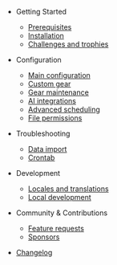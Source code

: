 - Getting Started
  - [Prerequisites](getting-started/prerequisites.md "Statistics for Strava | Prerequisites")
  - [Installation](getting-started/installation.md "Statistics for Strava | Installation")
  - [Challenges and trophies](getting-started/challenges-and-trophies.md "Statistics for Strava | Challenges and trophies")

- Configuration

  - [Main configuration](configuration/main-configuration.md "Statistics for Strava | Main configuration")
  - [Custom gear](themes.md "Statistics for Strava | Custom gear")
  - [Gear maintenance](plugins.md "Statistics for Strava | Gear maintenance")
  - [AI integrations](write-a-plugin.md "Statistics for Strava | AI integrations")
  - [Advanced scheduling](write-a-plugin.md "Statistics for Strava | Advanced scheduling")
  - [File permissions](write-a-plugin.md "Statistics for Strava | File permissions")
  
- Troubleshooting

  - [Data import](deploy.md "Statistics for Strava | Data import")
  - [Crontab](helpers.md "Statistics for Strava | Crontab")

- Development

  - [Locales and translations](development/locales-and-translations.md "Statistics for Strava | Locales and translations")
  - [Local development](development/local-development.md "Statistics for Strava | Local development")

- Community & Contributions

  - [Feature requests](community/feature-requests.md "Statistics for Strava | Feature requests")
  - [Sponsors](community/sponsors.md "Statistics for Strava | Sponsors")
  
- [Changelog](changelog.md "Statistics for Strava | Changelog")